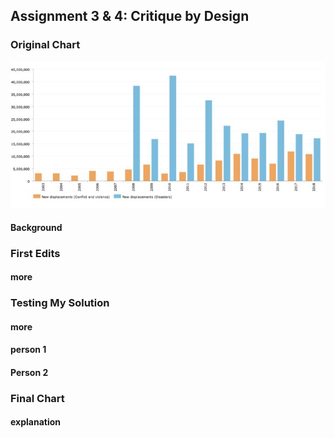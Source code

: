## Assignment 3 & 4: Critique by Design

### Original Chart

![Original Chart](oc.jpg)
#### Background

### First Edits

#### more

### Testing My Solution

#### more

#### person 1

#### Person 2

### Final Chart

#### explanation 


